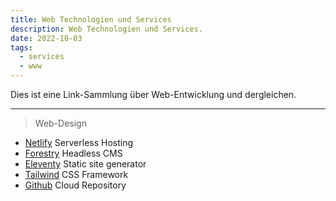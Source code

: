 ```yaml
---
title: Web Technologien und Services
description: Web Technologien und Services.
date: 2022-10-03
tags:
  - services
  - www
---
```


Dies ist eine Link-Sammlung über Web-Entwicklung und dergleichen.

---
> Web-Design
- [Netlify][1] Serverless Hosting
- [Forestry][7] Headless CMS
- [Eleventy][2] Static site generator
- [Tailwind][3] CSS Framework 
- [Github][11] Cloud Repository




[1]: <https://www.netlify.com/> "Netlify Hosting"
[2]: <https://www.11ty.dev/> "Eleventy Static Site Generator"
[3]: <https://tailwindcss.com/https://tailwindcss.com/> "Tailwind CSS"
[4]: < > " "
[5]: < > " "
[6]: < > " "
[7]: <https://forestry.io/docs> "Headless CMS"
[8]: < > " "
[9]: < > " "
[0]: < > " "
[11]: <https://github.com/> "Github Repositories "
[12]: < > " "
[13]: < > " "
[14]: <https://pouchdb.com/> "Javascript Database "
[15]: < > " "
[16]: < > " "
[17]: < > " "
[18]: < > " "
[19]: < > " "
[20]: < > " "
